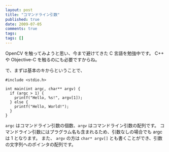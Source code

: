 ```yaml
---
layout: post
title: "コマンドライン引数"
published: true
date: 2009-07-05
comments: true
tags:
tags: []
---
```


OpenCV を触ってみようと思い、今まで避けてきた C 言語を勉強中です。
C++ や Objective-C を触るのにも必要ですからね。

で、まずは基本のキからということで、

```
#include <stdio.h>

int main(int argc, char** argv) {
  if (argc > 1) {
    printf("Hello, %s!", argv[1]);
  } else {
    printf("Hello, World!");
  }
}
```

`argc` はコマンドライン引数の個数、`argv` はコマンドライン引数の配列です。
コマンドライン引数にはプラグラム名も含まれるため、引数なしの場合でも argc は 1 となります。
また、 `argv` の方は `char* argv[]` とも書くことができ、引数の文字列へのポインタの配列です。

